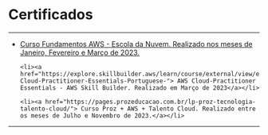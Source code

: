 # Certificados
***

<ul>
    <li><a href="https://escoladanuvem.org/curso-aws-fundamentos/"> Curso Fundamentos AWS - Escola da Nuvem. Realizado nos meses de Janeiro, Fevereiro e Março de 2023.</a></li>

    <li><a href="https://explore.skillbuilder.aws/learn/course/external/view/elearning/8287/AWS-Cloud-Practitioner-Essentials-Portuguese-"> AWS Cloud-Practitioner Essentials - AWS Skill Builder. Realizado em Março de 2023</a></li>

    <li><a href="https://pages.prozeducacao.com.br/lp-proz-tecnologia-talento-cloud/"> Curso Proz + AWS + Talento Cloud. Realizado entre os meses de Julho e Novembro de 2023.</a></li>
</ul>

***
